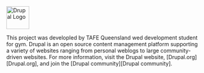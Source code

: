 <img alt="Drupal Logo" src="https://www.drupal.org/files/Wordmark_blue_RGB.png" height="60px">

This project was developled by TAFE Queensland wed development student for gym.
Drupal is an open source content management platform supporting a variety of
websites ranging from personal weblogs to large community-driven websites. For
more information, visit the Drupal website, [Drupal.org][Drupal.org], and join
the [Drupal community][Drupal community].
